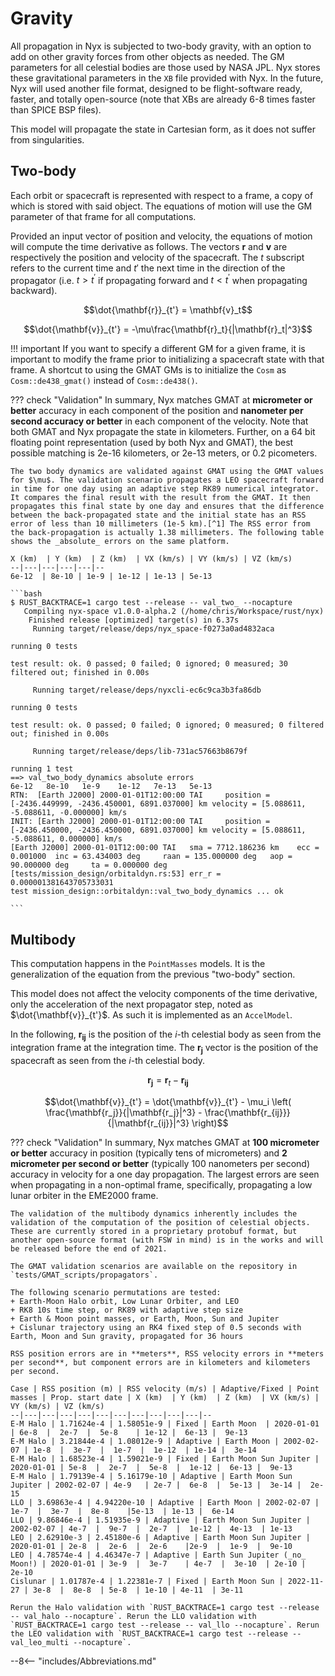 # Gravity

All propagation in Nyx is subjected to two-body gravity, with an option to add on other gravity forces from other objects as needed. The GM parameters for all celestial bodies are those used by NASA JPL. Nyx stores these gravitational parameters in the `XB` file provided with Nyx. In the future, Nyx will used another file format, designed to be flight-software ready, faster, and totally open-source (note that XBs are already 6-8 times faster than SPICE BSP files).

This model will propagate the state in Cartesian form, as it does not suffer from singularities.

## Two-body
Each orbit or spacecraft is represented with respect to a frame, a copy of which is stored with said object. The equations of motion will use the GM parameter of that frame for all computations.

Provided an input vector of position and velocity, the equations of motion will compute the time derivative as follows. The vectors $\mathbf{r}$ and $\mathbf{v}$ are respectively the position and velocity of the spacecraft. The $t$ subscript refers to the current time and $t'$ the next time in the direction of the propagator (i.e. $t>t^\prime$ if propagating forward and $t< t^\prime$ when propagating backward).

$$\dot{\mathbf{r}}_{t'} = \mathbf{v}_t$$

$$\dot{\mathbf{v}}_{t'} = -\mu\frac{\mathbf{r}_t}{|\mathbf{r}_t|^3}$$

!!! important
    If you want to specify a different GM for a given frame, it is important to modify the frame prior to initializing a spacecraft state with that frame. A shortcut to using the GMAT GMs is to initialize the `Cosm` as `Cosm::de438_gmat()` instead of `Cosm::de438()`.

??? check "Validation"
    In summary, Nyx matches GMAT at **micrometer or better** accuracy in each component of the position and **nanometer per second accuracy or better** in each component of the velocity. Note that both GMAT and Nyx propagate the state in kilometers. Further, on a 64 bit floating point representation (used by both Nyx and GMAT), the best possible matching is 2e-16 kilometers, or 2e-13 meters, or 0.2 picometers.

    The two body dynamics are validated against GMAT using the GMAT values for $\mu$. The validation scenario propagates a LEO spacecraft forward in time for one day using an adaptive step RK89 numerical integrator. It compares the final result with the result from the GMAT. It then propagates this final state by one day and ensures that the difference between the back-propagated state and the initial state has an RSS error of less than 10 millimeters (1e-5 km).[^1] The RSS error from the back-propagation is actually 1.38 millimeters. The following table shows the _absolute_ errors on the same platform.

    X (km)  | Y (km)  | Z (km)  | VX (km/s) | VY (km/s) | VZ (km/s)
    --|---|---|---|---|--
    6e-12  | 8e-10 | 1e-9 | 1e-12 | 1e-13 | 5e-13

    ```bash
    $ RUST_BACKTRACE=1 cargo test --release -- val_two_ --nocapture
       Compiling nyx-space v1.0.0-alpha.2 (/home/chris/Workspace/rust/nyx)
        Finished release [optimized] target(s) in 6.37s
         Running target/release/deps/nyx_space-f0273a0ad4832aca
    
    running 0 tests
    
    test result: ok. 0 passed; 0 failed; 0 ignored; 0 measured; 30 filtered out; finished in 0.00s
    
         Running target/release/deps/nyxcli-ec6c9ca3b3fa86db
    
    running 0 tests
    
    test result: ok. 0 passed; 0 failed; 0 ignored; 0 measured; 0 filtered out; finished in 0.00s
    
         Running target/release/deps/lib-731ac57663b8679f
    
    running 1 test
    ==> val_two_body_dynamics absolute errors
    6e-12   8e-10   1e-9    1e-12   7e-13   5e-13
    RTN:  [Earth J2000] 2000-01-01T12:00:00 TAI     position = [-2436.449999, -2436.450001, 6891.037000] km velocity = [5.088611, -5.088611, -0.000000] km/s
    INIT: [Earth J2000] 2000-01-01T12:00:00 TAI     position = [-2436.450000, -2436.450000, 6891.037000] km velocity = [5.088611, -5.088611, 0.000000] km/s
    [Earth J2000] 2000-01-01T12:00:00 TAI   sma = 7712.186236 km    ecc = 0.001000  inc = 63.434003 deg     raan = 135.000000 deg   aop = 90.000000 deg     ta = 0.000000 deg
    [tests/mission_design/orbitaldyn.rs:53] err_r = 0.000001381643705733031
    test mission_design::orbitaldyn::val_two_body_dynamics ... ok
    
    ```

## Multibody
This computation happens in the `PointMasses` models. It is the generalization of the equation from the previous "two-body" section.

This model does not affect the velocity components of the time derivative, only the acceleration of the next propagator step, noted as $\dot{\mathbf{v}}_{t'}$. As such it is implemented as an `AccelModel`.

In the following, $\mathbf{r_{ij}}$ is the position of the $i$-th celestial body as seen from the integration frame at the integration time. The $\mathbf{r_{j}}$ vector is the position of the spacecraft as seen from the $i$-th celestial body.

$$\mathbf{r_{j}} = \mathbf{r}_t - \mathbf{r_{ij}}$$

$$\dot{\mathbf{v}}_{t'} = \dot{\mathbf{v}}_{t'} - \mu_i \left( \frac{\mathbf{r_j}}{|\mathbf{r_j}|^3} - \frac{\mathbf{r_{ij}}}{|\mathbf{r_{ij}}|^3} \right)$$

??? check "Validation"
    In summary, Nyx matches GMAT at **100 micrometer or better** accuracy in position (typically tens of micrometers) and **2 micrometer per second or better** (typically 100 nanometers per second) accuracy in velocity for a one day propagation. The largest errors are seen when propagating in a non-optimal frame, specifically, propagating a low lunar orbiter in the EME2000 frame.

    The validation of the multibody dynamics inherently includes the validation of the computation of the position of celestial objects. These are currently stored in a proprietary protobuf format, but another open-source format (with FSW in mind) is in the works and will be released before the end of 2021.

    The GMAT validation scenarios are available on the repository in `tests/GMAT_scripts/propagators`.

    The following scenario permutations are tested:
    + Earth-Moon Halo orbit, Low Lunar Orbiter, and LEO
    + RK8 10s time step, or RK89 with adaptive step size
    + Earth & Moon point masses, or Earth, Moon, Sun and Jupiter
    + Cislunar trajectory using an RK4 fixed step of 0.5 seconds with Earth, Moon and Sun gravity, propagated for 36 hours
    
    RSS position errors are in **meters**, RSS velocity errors in **meters per second**, but component errors are in kilometers and kilometers per second.
    
    Case | RSS position (m) | RSS velocity (m/s) | Adaptive/Fixed | Point masses | Prop. start date | X (km)  | Y (km)  | Z (km)  | VX (km/s) | VY (km/s) | VZ (km/s)
    --|---|---|---|---|---|---|---|---|---|---|--
    E-M Halo | 1.71624e-4 | 1.58051e-9 | Fixed | Earth Moon  | 2020-01-01 | 6e-8  |  2e-7  |  5e-8    | 1e-12 |  6e-13 |  9e-13
    E-M Halo | 3.21844e-4 | 1.08012e-9 | Adaptive | Earth Moon | 2002-02-07 | 1e-8  |  3e-7  |  1e-7  |  1e-12  | 1e-14 |  3e-14
    E-M Halo | 1.68523e-4 | 1.59021e-9 | Fixed | Earth Moon Sun Jupiter | 2020-01-01 | 5e-8  |  2e-7  |  5e-8  |  1e-12 |  6e-13 |  9e-13
    E-M Halo | 1.79139e-4 | 5.16179e-10 | Adaptive | Earth Moon Sun Jupiter | 2002-02-07 | 4e-9   | 2e-7 |  6e-8  |  5e-13 |  3e-14 |  2e-15
    LLO | 3.69863e-4 | 4.94220e-10 | Adaptive | Earth Moon | 2002-02-07 | 1e-7  |  3e-7  |  8e-8    |5e-13  | 1e-13 |  6e-14
    LLO | 9.86846e-4 | 1.51935e-9 | Adaptive | Earth Moon Sun Jupiter | 2002-02-07 | 4e-7  |  9e-7  |  2e-7  |  1e-12 |  4e-13  | 1e-13
    LEO | 2.62910e-3 | 2.45180e-6 | Adaptive | Earth Moon Sun Jupiter | 2020-01-01 | 2e-8  |  2e-6  |  2e-6    |2e-9  |  1e-9  |  9e-10
    LEO | 4.78574e-4 | 4.46347e-7 | Adaptive | Earth Sun Jupiter (_no_ Moon!) | 2020-01-01 | 3e-9  |  3e-7    | 4e-7  |  3e-10  | 2e-10 |  2e-10
    Cislunar | 1.01787e-4 | 1.22381e-7 | Fixed | Earth Moon Sun | 2022-11-27 | 3e-8  |  8e-8  | 5e-8  | 1e-10 | 4e-11  | 3e-11

    Rerun the Halo validation with `RUST_BACKTRACE=1 cargo test --release -- val_halo --nocapture`. Rerun the LLO validation with `RUST_BACKTRACE=1 cargo test --release -- val_llo --nocapture`. Rerun the LEO validation with `RUST_BACKTRACE=1 cargo test --release -- val_leo_multi --nocapture`.

[^1]: This is the accuracy GMAT expects from a back propagation, as detailed in the [GMAT_V&V_ProcessAndResults.pdf](/assets/pdf/GMAT_VV_ProcessAndResults.pdf) file.

--8<-- "includes/Abbreviations.md"